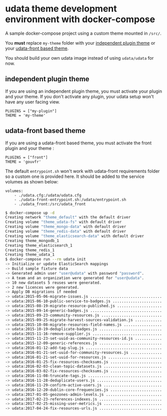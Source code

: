 # udata theme development environment with docker-compose

A sample docker-compose project using a custom theme mounted in `/src/`.

You **must** replace `my-theme` folder with your [independent plugin theme](https://udata.readthedocs.io/en/stable/creating-theme/#independent-plugin-theme) or your [udata-front based theme](https://udata.readthedocs.io/en/stable/creating-theme/#udata-front-based-theme-not-recommended).

You should build your own udata image instead of using `udata/udata` for now.


## independent plugin theme

If you are using an independent plugin theme, you must activate your plugin and your theme. 
If you don't activate any plugin, your udata setup won't have any user facing view.

```
PLUGINS = ["my-plugin"]
THEME = 'my-theme'
```

## udata-front based theme

If you are using a udata-front based theme, you must activate the front plugin and your theme :

```
PLUGINS = ["front"]
THEME = 'gouvfr'
```

The default `entrypoint.sh` won't work with udata-front requirements folder so a custom one is provided here. It should be added to the service volumes as shown below:

```
volumes:
    - ./udata.cfg:/udata/udata.cfg
    - ./udata-front-entrypoint.sh:/udata/entrypoint.sh
    - ./udata_front:/src/udata_front
```


```bash
$ docker-compose up -d
Creating network "theme_default" with the default driver
Creating volume "theme_udata-fs" with default driver
Creating volume "theme_mongo-data" with default driver
Creating volume "theme_redis-data" with default driver
Creating volume "theme_elasticsearch-data" with default driver
Creating theme_mongodb_1
Creating theme_elasticsearch_1
Creating theme_redis_1
Creating theme_udata_1
$ docker-compose run --rm udata init
-> Initialize or update ElasticSearch mappings
-> Build sample fixture data
-> Generated admin user "user@udata" with password "password".
-> A team and an organization were generated for "user@udata".
-> 10 new datasets 5 reuses were generated.
-> 2 new licences were generated.
-> Apply DB migrations if needed
-> udata:2015-05-06-migrate-issues.js ................................... [Recorded]
-> udata:2015-06-10-public-service-to-badges.js ......................... [Recorded]
-> udata:2015-08-19-migrate-resource-published.js ....................... [Recorded]
-> udata:2015-09-14-generic-badges.js ................................... [Recorded]
-> udata:2015-09-23-community-resources.js .............................. [Recorded]
-> udata:2015-09-25-migrate-harvest-sources-validation.js ............... [Recorded]
-> udata:2015-10-08-migrate-resources-field-names.js .................... [Recorded]
-> udata:2015-10-19-deduplicate-badges.js ............................... [Recorded]
-> udata:2015-11-16-remove-supplier.js .................................. [Recorded]
-> udata:2015-11-23-set-uuid-as-community-resources-id.js ............... [Recorded]
-> udata:2015-12-09-generic-references.js ............................... [Recorded]
-> udata:2016-01-12-add-tag-slug.js ..................................... [Recorded]
-> udata:2016-01-21-set-uuid-for-community-resources.js ................. [Recorded]
-> udata:2016-01-21-set-uuid-for-resources.js ........................... [Recorded]
-> udata:2016-01-25-fix-resources-checksums.js .......................... [Recorded]
-> udata:2016-02-03-clean-topic-datasets.js ............................. [Recorded]
-> udata:2016-03-02-fix-resources-checksums.js .......................... [Recorded]
-> udata:2016-11-08-truncate-tags.js .................................... [Recorded]
-> udata:2016-11-28-deduplicate-users.js ................................ [Recorded]
-> udata:2016-11-29-confirm-active-users.js ............................. [Recorded]
-> udata:2016-12-20-dublin-core-frequencies.js .......................... [Recorded]
-> udata:2017-01-05-geozones-admin-levels.js ............................ [Recorded]
-> udata:2017-02-23-references-indexes.js ............................... [Recorded]
-> udata:2017-02-25-missing-user-metrics.js ............................. [Recorded]
-> udata:2017-04-24-fix-resources-urls.js ............................... [Recorded]
```

